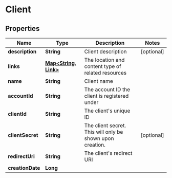 

# Client


## Properties

| Name | Type | Description | Notes |
|------------ | ------------- | ------------- | -------------|
|**description** | **String** | Client description |  [optional] |
|**links** | [**Map&lt;String, Link&gt;**](Link.md) | The location and content type of related resources |  |
|**name** | **String** | Client name |  |
|**accountId** | **String** | The account ID the client is registered under |  |
|**clientId** | **String** | The client&#39;s unique ID |  |
|**clientSecret** | **String** | The client secret. This will only be shown upon creation. |  [optional] |
|**redirectUri** | **String** | The client&#39;s redirect URI |  |
|**creationDate** | **Long** |  |  |



